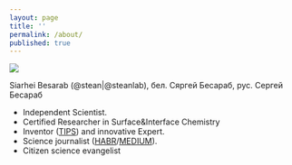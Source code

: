 ```yaml
---
layout: page
title: ''
permalink: /about/
published: true
---
```


![]({{site.baseurl}}/images/name.png)

Siarhei Besarab (@stean|@steanlab), бел. Сяргей Бесараб, рус. Сергей Бесараб

- Independent Scientist. 
- Certified Researcher in Surface&Interface Chemistry
- Inventor ([TIPS](https://en.wikipedia.org/wiki/TRIZ)) and innovative Expert.
- Science journalist ([HABR](https://habr.com/ru/users/steanlab/posts)/[MEDIUM](https://medium.com/@steanlab)).
- Citizen science evangelist



